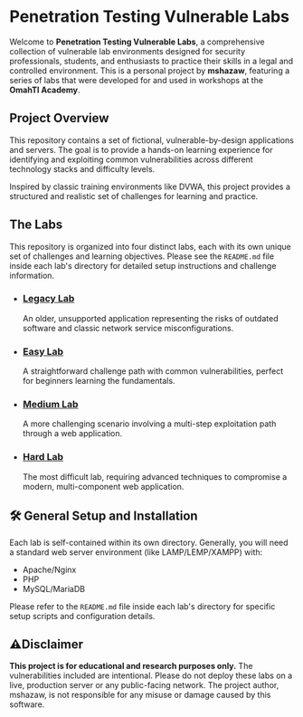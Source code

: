 
# Penetration Testing Vulnerable Labs

Welcome to **Penetration Testing Vulnerable Labs**, a comprehensive collection of vulnerable lab environments designed for security professionals, students, and enthusiasts to practice their skills in a legal and controlled environment. This is a personal project by **mshazaw**, featuring a series of labs that were developed for and used in workshops at the **OmahTI Academy**.

## Project Overview

This repository contains a set of fictional, vulnerable-by-design applications and servers. The goal is to provide a hands-on learning experience for identifying and exploiting common vulnerabilities across different technology stacks and difficulty levels.

Inspired by classic training environments like DVWA, this project provides a structured and realistic set of challenges for learning and practice.

## The Labs

This repository is organized into four distinct labs, each with its own unique set of challenges and learning objectives. Please see the `README.md` file inside each lab's directory for detailed setup instructions and challenge information.

* ### [Legacy Lab](./legacy-vulnerable-lab/README.md)
    An older, unsupported application representing the risks of outdated software and classic network service misconfigurations.

* ### [Easy Lab](./easy-vulnerable-lab/README.md)
    A straightforward challenge path with common vulnerabilities, perfect for beginners learning the fundamentals.

* ### [Medium Lab](./medium-vulnerable-lab/README.md)
    A more challenging scenario involving a multi-step exploitation path through a web application.

* ### [Hard Lab](./hard-vulnerable-lab/README.md)
    The most difficult lab, requiring advanced techniques to compromise a modern, multi-component web application.

## 🛠️ General Setup and Installation

Each lab is self-contained within its own directory. Generally, you will need a standard web server environment (like LAMP/LEMP/XAMPP) with:

* Apache/Nginx
* PHP
* MySQL/MariaDB

Please refer to the `README.md` file inside each lab's directory for specific setup scripts and configuration details.

## ⚠Disclaimer

**This project is for educational and research purposes only.** The vulnerabilities included are intentional. Please do not deploy these labs on a live, production server or any public-facing network. The project author, mshazaw, is not responsible for any misuse or damage caused by this software.
